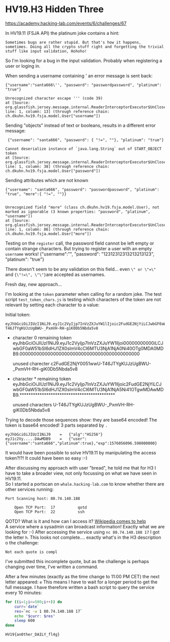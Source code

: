 
# HV19.H3 Hidden Three

https://academy.hacking-lab.com/events/6/challenges/67

In HV19.11 (FSJA API) the platinum joke contains a hint:

    Sometimes bugs are rather stupid. But that's how it happens, sometimes. Doing all the crypto stuff right and forgetting the trivial stuff like input validation, Hohoho!

So I'm looking for a bug in the input validation. Probably when registering a user or loging in.

When sending a username containing \' an error message is sent back:

    {"username":"santa666\'', "password": "passwordpassword", "platinum": "true"}

    Unrecognized character escape ''' (code 39)
    at [Source: org.glassfish.jersey.message.internal.ReaderInterceptorExecutor$UnCloseableInputStream@7733f4e4; line: 1, column: 13] (through reference chain: ch.dkuhn.hv19.fsja.model.User["username"])

 Sending "objects" instead of text or booleans, results in a different error message:

     {"username": "santa666", "password": { "!=", ""}, "platinum": "true"}

    Cannot deserialize instance of `java.lang.String` out of START_OBJECT token
    at [Source: org.glassfish.jersey.message.internal.ReaderInterceptorExecutor$UnCloseableInputStream@1927dff3; line: 1, column: 38] (through reference chain: ch.dkuhn.hv19.fsja.model.User["password"])

Sending attributes which are not known

    {"username": "santa666", "password": "passwordpassword", "platinum": "true", "more":{ "!=", ""}}


    Unrecognized field "more" (class ch.dkuhn.hv19.fsja.model.User), not marked as ignorable (3 known properties: "password", "platinum", "username"])
    at [Source: org.glassfish.jersey.message.internal.ReaderInterceptorExecutor$UnCloseableInputStream@e342b2a; line: 1, column: 86] (through reference chain: ch.dkuhn.hv19.fsja.model.User["more"])


Testing on the `register` call, the password field cannot be left empty or contain strange characters.
But trying to register a user with an empty `username` works!
    {"username":"", "password": "12312312313213213123", "platinum": "true"}

There doesn't seem to be any validation on this field... even `\" or \"=\"` and `{\"!=\", \"\"}`are accepted as usernames.


Fresh day, new approach...

I'm looking at the `token` parameter when calling for a random joke. The test script `test_token_chars.js` is testing which characters of the token are not relevant by setting each character to a value:

Initial token:

    eyJhbGciOiJIUzI1NiJ9.eyJ1c2VyIjp7InVzZXJuYW1lIjoic2FudGE2NjYiLCJwbGF0aW51bSI6dHJ1ZX0sImV4cCI6MTU3NjA1NjA5Ni41OTgwMDAwMDB9.U-T46JTYgKUJzUgBWU-_PxmVH-RH-giK0Db5Nbda5v8

- character 0
    remaining token
        eyJhbGciOiJIUzI1NiJ9.eyJ1c2VyIjp7InVzZXJuYW1lIjoi00000000000iLCJwbGF0aW51bSI6dHJ1ZX0sImV4cCI6MTU3NjA1NjA0Ni40OTg0MDA0MDB9.0000000000000000000000000000000000000000000
    
    unused charecter
        c2FudGE2NjY0051wwU-T46JTYgKUJzUgBWU-_PxmVH-RH-giK0Db5Nbda5v8

- character *
    remaining token
        eyJhbGciOiJIUzI1NiJ9.eyJ1c2VyIjp7InVzZXJuYW1lIjoic2FudGE2NjYiLCJwbGF0aW51bSI6dHJ1ZX0sImV4cCI6MTU3NjA1NjA5Ni41OTgwMDAwMDB9.*******************************************

   unused characters
        U-T46JTYgKUJzUgBWU-_PxmVH-RH-giK0Db5Nbda5v8

Trying to decode those sequences show: they are base64 encoded!
The token is base64 encoded! 3 parts separated by `.`

    eyJhbGciOiJIUzI1NiJ9    =   {"alg":"HS256"}
    eyJ1c2Vy.....DAwMDB9    =   {"user":{"username":"santa666","platinum":true},"exp":1576056096.598000000}

It would have been possible to solve HV19.11 by manipulating the access token?!?! It could have been so easy :-)


After discussing my approach with user "bread", he told me that for H3 I have to take a broader view, not only focussing on what we have seen in HV19.11.  
So I started a portscan on `whale.hacking-lab.com` to know whether there are other services running:

    Port Scanning host: 80.74.140.188

        Open TCP Port: 	17     		qotd
        Open TCP Port: 	22     		ssh

QOTD? What is it and how can I access it? [Wikipedia comes to help](https://en.wikipedia.org/wiki/QOTD)  
A service where a sysadmin can broadcast information! Exactly what we are looking for :-)
After accessing the service using `nc 80.74.140.188 17` I got the letter `h`.
This looks not complete.... exactly what's in the H3 description o the challenge:

    Not each quote is compl

I've submitted this incomplete quote, but as the challenge is perhaps changing over time, I've written a command.

After a few minutes (exactly as the time change to 11:00 PM CET) the next letter appeared: `e`
This means I have to wait for a longer period to get the full message.
I have therefore written a bash script to query the service every 10 minutes:

```bash
for ((i=1;i<=500;i++)) do 
    curr=`date`
    res=`nc -w 1 80.74.140.188 17`
    echo "$curr: $res" 
    sleep 600
done
```

    HV19{an0ther_DAILY_fl4g}


